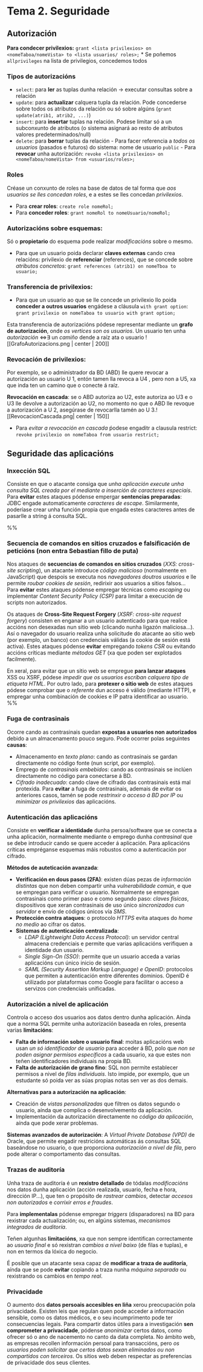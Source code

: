 # Tema 2. Seguridade
## Autorización
**Para condecer privilexios:** 
`grant <lista privilexios> on <nomeTaboa/nomeVista> to <lista usuarios/ roles>;`
\* Se poñemos `allprivileges` na lista de privilegios, concedemos todos
### Tipos de autorizacións
+ `select`: para **ler** as tuplas dunha relación → executar consultas sobre a relación
+ `update`: para **actualizar** calquera tupla da relación. Pode concederse sobre todos os atributos da relación ou só sobre algúns (`grant update(atrib1, atrib2, ...)`)
+ `insert`: para **insertar** tuplas na relación. Podese limitar só a un subconxunto de atributos (o sistema asignará ao resto de atributos valores predeterminados/null)
+ `delete`: para **borrar** tuplas da relación
\- Para facer referencia a _todos os usuarios_ (pasados e futuros) do sistema: nome de usuario `public`
\- Para **revocar** unha autorización:
`revoke <lista privilexios> on <nomeTaboa/nomeVista> from <usuarios/roles>;`

### Roles
Créase un conxunto de roles na base de datos de tal forma que _aos usuarios se lles concedan roles_, e
a estes se lles concedan _privilexios_.
- Para **crear roles**: `create role nomeRol;`
- Para **conceder roles**: `grant nomeRol to nomeUsuario/nomeRol;`

### Autorizacións sobre esquemas:
Só o **propietario** do esquema pode realizar _modificacións_ sobre o mesmo.
- Para que un usuario poida declarar **claves externas** cando crea relacións: privilexio de **referenciar** (references), que se concede sobre _atributos concretos_: 
		`grant references (atrib1) on nomeTboa to usuario;`

### Transferencia de privilexios:
- Para que un usuario ao que se lle concede un privilexio llo poida **conceder a outros usuarios** engádese a cláusula `with grant option`: 
		`grant privilexio on nomeTaboa to usuario with grant option;`

Esta transferencia de autorizacións pódese representar mediante un **grafo de autorización**, onde _os vertices son os usuarios_. Un usuario ten unha _autorización_ ⇔∃ un _camiño_ dende a raíz ata o usuario
![[GrafoAutorizacions.png | center | 200]]
### Revocación de privilexios:
Por exemplo, se o administrador da BD (ABD) lle quere revocar a autorización ao usuario U 1, entón tamen lla revoca a U4 , pero non a U5, xa que inda ten un camino que o conecte á raíz.

**Revocación en cascada**: se o ABD autoriza ao U2, este autoriza ao U3 e o U3 lle devolve a autorización ao U2, no momento no que o ABD lle revoque a autorización a U 2, asegúrase de revocarlla tamén ao U 3.![[RevocacionCascada.png| center | 150]]
- Para _evitar a revocación en cascada_ ṕodese engaditr a clausula restrict: 
		`revoke privilexio on nomeTaboa from usuario restrict;`


## Seguridade das aplicacións
### Inxección SQL
Consiste en que o atacante consiga que _unha aplicación execute unha consulta SQL creada por el mediante a inserción de caracteres especiais_.
Para **evitar** estes ataques pódense empergar **sentencias preparadas**: JDBC engade automaticamente _caracteres de escape_. Similarmente, poderíase crear unha función propia que engada estes caracteres antes de pasarlle a string á consulta SQL.

%% 
### Secuencia de comandos en sitios cruzados e falsificación de peticións (non entra Sebastian fillo de puta)
Nos ataques de **secuencias de comandos en sitios cruzados** (_XXS: cross-site scripting_), un atacante introduce _código malicioso_ (normalmente en JavaScript) que despois se executa nos _navegadores doutros usuarios_ e lle permite _roubar cookies de sesión_, redirixir aos usuarios a sitios falsos... 
Para **evitar** estes ataques pódense empregar técnicas como _escaping_ ou implementar _Content Security Policy (CSP)_ para limitar a execución de scripts non autorizados.

Os ataques de **Cross-Site Request Forgery** (_XSRF: cross-site request forgery_) consisten en enganar a un usuario autenticado para que realice accións non desexadas nun sitio web (clicando nunha ligazón maliciosa...). Así o navegador do usuario realiza unha solicitude do atacante ao sitio web (por exemplo, un banco) con credenciais válidas (a cookie de sesión está activa).
Estes ataques pódense **evitar** empregando _tokens CSR_ ou evitando accións críticas mediante _métodos GET_ (xa que poden ser explotados facilmente). 

En xeral, para evitar que un sitio web se empregue **para lanzar ataques** XSS ou XSRF, pódese _impedir que os usuarios escriban calquera tipo de etiqueta HTML_. Por outro lado, para **protexer o sitio web** de estes ataques pódese comprobar que o _referente_ dun acceso é válido (mediante HTTP), e empregar unha combinación de cookies e IP patra identificar ao usuario.
%%
### Fuga de contrasinais
Ocorre cando as contrasinais quedan **expostas a usuarios non autorizados** debido a un almacenamento pouco seguro. Pode ocorrer polas seguintes **causas**:
+ Almacenamento en _texto plano_: cando as contrasinais se gardan directamente no código fonte (nun script, por exemplo).
+ Emprego de _contrasinais embebidos_: cando as contrasinais se inclúen directamente no código para conectarse á BD.
+ _Cifrado inadecuado_: cando clave de cifrado das contrasinais está mal protexida.
Para **evitar** a fuga de contrasinais, ademais de evitar os anteriores casos, tamén se pode _restrinxir o acceso á BD por IP_ ou _minimizar os privilexios_ das aplicacións.

### Autenticación das aplicacións
Consiste en **verificar a identidade** dunha persoa/software que se conecta a unha aplicación, normalmente mediante o emprego dunha _contrasinal_ que se debe introducir cando se quere acceder á aplicación. Para aplicacións críticas empréganse esquemas máis robustos como a autenticación por cifrado.

**Métodos de auteticación avanzada**:
+ **Verificación en dous pasos (2FA)**: existen dúas pezas de _información distintas_ que non deben compartir unha _vulnerabilidade común_, e que se empregan para verificar o usuario. Normalmente se empregan contrasinais como primer paso e como segundo paso: _claves físicas_, dispositivos que xeran contrasinais de uso único _sincronizados cun servidor_ e envío de códigos únicos vía _SMS_.
+ **Protección contra ataques**: o protocolo _HTTPS_ evita ataques do _home no medio_ ao cifrar os datos.
+ **Sistemas de autenticación centralizada**:
	+ _LDAP (Lightweight Data Access Protocol)_: un servidor central almacena credenciais e permite que varias aplicacións verifiquen a identidade dun usuario.
	- *Single Sign-On (SSO)*: permite que un usuario acceda a varias aplicacións cun único inicio de sesión.
	- *SAML (Security Assertion Markup Language) e OpenID*: protocolos que permiten a autenticación entre diferentes dominios. OpenID é utilizado por plataformas como Google para facilitar o acceso a servizos con credenciais unificadas.

### Autorización a nivel de aplicación
Controla o acceso dos usuarios aos datos dentro dunha aplicación. Aínda que a norma SQL permite unha autorización baseada en roles, presenta varias **limitacións**:
- **Falta de información sobre o usuario final**: moitas aplicacións web usan _un só identificador de usuario_ para acceder á BD, polo que _non se poden asignar permisos específicos_ a cada usuario, xa que estes non teñen identificadores individuais na propia BD.
- **Falta de autorización de grano fino**: SQL non permite establecer permisos a nivel de _filas individuais_. Isto impide, por exemplo, que un estudante só poida ver as súas propias notas sen ver as dos demais.

**Alternativas para a autorización na aplicación**:
+ Creación de _vistas personalizadas_ que filtren os datos segundo o usuario, aínda que complica o desenvolvemento da aplicación.
+ Implementación da autorización directamente no _código da aplicación_, aínda que pode xerar problemas.

**Sistemas avanzados de autorización**: 
A _Virtual Private Database (VPD)_ de Oracle, que permite engadir restricións automáticas ás consultas SQL baseándose no usuario, o que proporciona _autorización a nivel de fila_, pero pode alterar o comportamento das consultas.

### Trazas de auditoría
Unha traza de auditoría é un **rexistro detallado** de tódalas _modificacións_ nos datos dunha aplicación (acción realizada, usuario, fecha e hora, dirección IP...), que ten o propósito de _rastrear cambios_, detectar _accesos non autorizados_ e _corrixir erros e fraudes_.

Para **implementalas** pódense empregar _triggers_ (disparadores) na BD para rexistrar cada actualización; ou, en algúns sistemas, _mecanismos integrados de auditoría_.

Teñen algunhas **limitacións**, xa que non sempre identifican correctamente ao _usuario final_ e só rexistran _cambios a nivel baixo_ (de filas e tuplas), e non en termos da lóxica do negocio.

É posible que un atacante sexa capaz de **modificar a traza de auditoría**, aínda que se pode **evitar** copiando a traza nunha _máquina separada_ ou rexistrando os cambios en _tempo real_.

### Privacidade
O aumento dos **datos persoais accesibles en liña** xerou preocupación pola privacidade. Existen leis que regulan quen pode acceder a información sensible, como os datos médicos, e o seu incumprimento pode ter consecuencias legais. Para compartir datos útiles para a investigación **sen comprometer a privacidade**, pódense _anonimizar_ certos datos, como ofrecer só o ano de nacemento no canto da data completa. No ámbito web, as empresas recollen información persoal para transaccións, pero _os usuarios poden solicitar que certos datos sexan eliminados ou non compartidos con terceiros_. Os sitios web deben respectar as preferencias de privacidade dos seus clientes.

